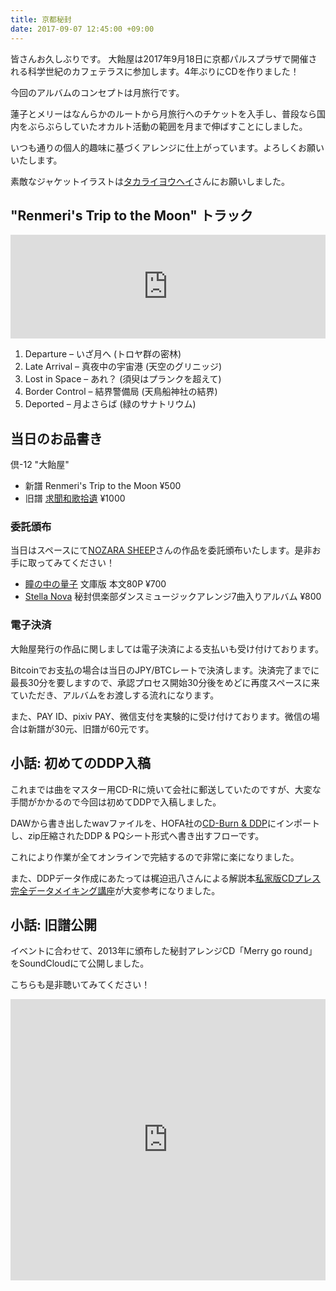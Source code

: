 ```yaml
---
title: 京都秘封
date: 2017-09-07 12:45:00 +09:00
---
```


皆さんお久しぶりです。
大飴屋は2017年9月18日に京都パルスプラザで開催される科学世紀のカフェテラスに参加します。4年ぶりにCDを作りました！

今回のアルバムのコンセプトは月旅行です。

蓮子とメリーはなんらかのルートから月旅行へのチケットを入手し、普段なら国内をぶらぶらしていたオカルト活動の範囲を月まで伸ばすことにしました。

いつも通りの個人的趣味に基づくアレンジに仕上がっています。よろしくお願いいたします。

素敵なジャケットイラストは[タカライヨウヘイ](http://takaraiya.com)さんにお願いしました。

## "Renmeri's Trip to the Moon" トラック

<iframe width="100%" height="166" scrolling="no" frameborder="no" src="https://w.soundcloud.com/player/?url=https%3A//api.soundcloud.com/tracks/341313135&amp;color=7500ff&amp;auto_play=false&amp;hide_related=false&amp;show_comments=true&amp;show_user=true&amp;show_reposts=false"></iframe>

1. Departure – いざ月へ (トロヤ群の密林)
2. Late Arrival – 真夜中の宇宙港 (天空のグリニッジ)
3. Lost in Space – あれ？ (須臾はプランクを超えて)
4. Border Control – 結界警備局 (天鳥船神社の結界)
5. Deported – 月よさらば (緑のサナトリウム)

## 当日のお品書き

倶-12 "大飴屋"

- 新譜 Renmeri's Trip to the Moon ¥500
- 旧譜 [求聞和歌拾遺](https://oameya.com/waka/) ¥1000

### 委託頒布

当日はスペースにて[NOZARA SHEEP](http://nozarasheep.tumblr.com)さんの作品を委託頒布いたします。是非お手に取ってみてください！

- [瞳の中の量子](http://nozarasheep.tumblr.com/post/158742152668/%E5%A2%83%E7%95%8C%E3%81%8B%E3%82%89%E8%A6%96%E3%81%88%E3%81%9F%E5%A4%96%E7%95%8C-%E8%87%B3-%E5%8F%82%E5%8A%A0%E6%83%85%E5%A0%B1) 文庫版 本文80P ¥700
- [Stella Nova](http://ns-stellanova.tumblr.com) 秘封倶楽部ダンスミュージックアレンジ7曲入りアルバム ¥800

### 電子決済

大飴屋発行の作品に関しましては電子決済による支払いも受け付けております。

Bitcoinでお支払の場合は当日のJPY/BTCレートで決済します。決済完了までに最長30分を要しますので、承認プロセス開始30分後をめどに再度スペースに来ていただき、アルバムをお渡しする流れになります。

また、PAY ID、pixiv PAY、微信支付を実験的に受け付けております。微信の場合は新譜が30元、旧譜が60元です。

## 小話: 初めてのDDP入稿

これまでは曲をマスター用CD-Rに焼いて会社に郵送していたのですが、大変な手間がかかるので今回は初めてDDPで入稿しました。

DAWから書き出したwavファイルを、HOFA社の[CD-Burn & DDP](https://hofa-plugins.de/en/plugins/cd-burn-ddp/)にインポートし、zip圧縮されたDDP & PQシート形式へ書き出すフローです。

これにより作業が全てオンラインで完結するので非常に楽になりました。

また、DDPデータ作成にあたっては梶迫迅八さんによる解説本[私家版CDプレス完全データメイキング講座](https://cajiva.booth.pm/items/422)が大変参考になりました。

## 小話: 旧譜公開

イベントに合わせて、2013年に頒布した秘封アレンジCD「Merry go round」をSoundCloudにて公開しました。

こちらも是非聴いてみてください！

<iframe width="100%" height="450" scrolling="no" frameborder="no" src="https://w.soundcloud.com/player/?url=https%3A//api.soundcloud.com/playlists/349295373&amp;color=ff0000&amp;auto_play=false&amp;hide_related=false&amp;show_comments=true&amp;show_user=true&amp;show_reposts=false"></iframe>